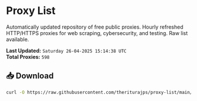 # Proxy List

Automatically updated repository of free public proxies. Hourly refreshed HTTP/HTTPS proxies for web scraping, cybersecurity, and testing. Raw list available.

**Last Updated:** `Saturday 26-04-2025 15:14:38 UTC`  
**Total Proxies:** `598`

## 📥 Download
```bash
curl -O https://raw.githubusercontent.com/theriturajps/proxy-list/main/proxies.txt
